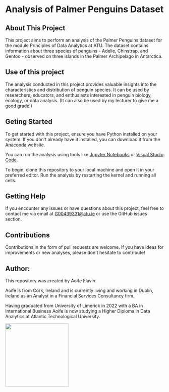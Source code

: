 # Analysis of Palmer Penguins Dataset

## About This Project
This project aims to perform an analysis of the Palmer Penguins dataset for the module Principles of Data Analytics at ATU. The dataset contains information about three species of penguins - Adelie, Chinstrap, and Gentoo - observed on three islands in the Palmer Archipelago in Antarctica.

## Use of this project
The analysis conducted in this project provides valuable insights into the characteristics and distribution of penguin species. It can be used by researchers, educators, and enthusiasts interested in penguin biology, ecology, or data analysis. (It can also be used by my lecturer to give me a good grade!)

## Geting Started
To get started with this project, ensure you have Python installed on your system. If you don't already have it installed, you can download it from the [Anaconda](https://www.anaconda.com/) website. 

You can run the analysis using tools like [Jupyter Notebooks](https://jupyter.org/) or [Visual Studio Code](https://code.visualstudio.com/download).

To begin, clone this repository to your local machine and open it in your preferred editor. Run the analysis by restarting the kernel and running all cells.

## Getting Help
If you encounter any issues or have questions about this project, feel free to contact me via email at G00439331@atu.ie or use the GitHub issues section.

## Contributions
Contributions in the form of pull requests are welcome. If you have ideas for improvements or new analyses, please don't hesitate to contribute!

## Author:
This repository was created by Aoife Flavin. 

Aoife is from Cork, Ireland and is currently living and working in Dublin, Ireland as an Analyst in a Financial Services Consultancy firm.

Having graduated from University of Limerick in 2022 with a BA in International Business Aoife is now studying a Higher Diploma in Data Analytics at Atlantic Technological University.

<img src="c:\Users\aoife.000\Downloads\LinkedIn profile pic.png" width="200" height="200"/>
